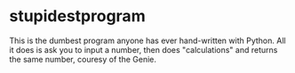 # stupidestprogram
This is the dumbest program anyone has ever hand-written with Python. All it does is ask you to input a number, then does "calculations" and returns the same number, couresy of the Genie.
